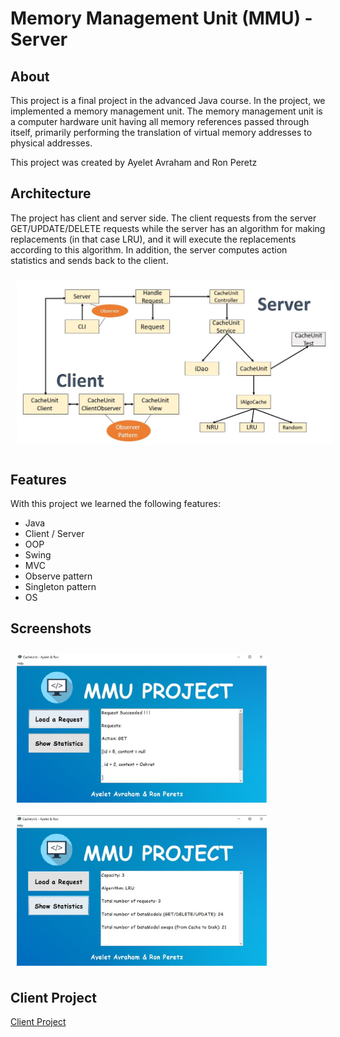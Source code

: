 # Memory Management Unit (MMU) - Server

## About

This project is a final project in the advanced Java course.
In the project, we implemented a memory management unit.
The memory management unit is a computer hardware unit having all memory references passed through itself, primarily performing the translation
of virtual memory addresses to physical addresses.

  
This project was created by Ayelet Avraham and Ron Peretz

## Architecture
The project has client and server side.
The client requests from the server GET/UPDATE/DELETE requests while the server has an algorithm
for making replacements (in that case LRU), and it will execute the replacements according to this algorithm.
In addition, the server computes action statistics and sends back to the client.

[<img src="/readme/architechture.JPG"
width="600"
    hspace="10" vspace="10">](/readme/architechture.JPG)


## Features

With this project we learned the following features:
- Java
- Client / Server
- OOP
- Swing
- MVC
- Observe pattern
- Singleton pattern
- OS

## Screenshots
[<img src="/readme/screenshot-1.JPG" align="left"
width="400"
    hspace="10" vspace="10">](/readme/screenshot-1.JPG)
[<img src="/readme/screenshot-2.JPG" align="center"
width="400"
    hspace="10" vspace="10">](/readme/screenshot-2.JPG)

## Client Project
[Client Project](https://github.com/PeretzRon/MMU---Memory-Management-Unit---Client)
